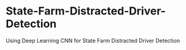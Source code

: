# State-Farm-Distracted-Driver-Detection
Using Deep Learning CNN for State Farm Distracted Driver Detection
